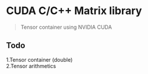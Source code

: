 CUDA C/C++ Matrix library
=========================

> Tensor container using NVIDIA CUDA


Todo
----
1.Tensor container (double)  
2.Tensor arithmetics  


